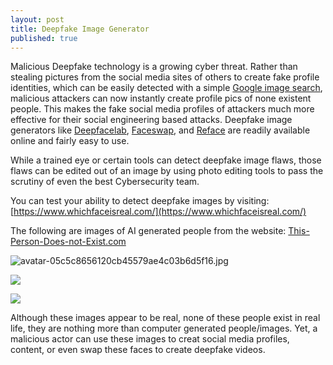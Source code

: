 ```yaml
---
layout: post
title: Deepfake Image Generator
published: true
---
```


Malicious Deepfake technology is a growing cyber threat. Rather than stealing pictures from the social media sites of others to create fake profile identities, which can be easily detected with a simple [Google image search](https://images.google.com/), malicious attackers can now instantly create profile pics of none existent people. This makes the fake social media profiles of attackers much more effective for their social engineering based attacks. Deepfake image generators like [Deepfacelab](https://github.com/iperov/DeepFaceLab), [Faceswap](https://faceswap.dev/), and [Reface](https://hey.reface.ai/) are readily available online and fairly easy to use.  

While a trained eye or certain tools can detect deepfake image flaws, those flaws can be edited out of an image by using photo editing tools to pass the scrutiny of even the best Cybersecurity team. 

You can test your ability to detect deepfake images by visiting: [https://www.whichfaceisreal.com/](https://www.whichfaceisreal.com/)

The following are images of AI generated people from the website: [This-Person-Does-not-Exist.com](https://this-person-does-not-exist.com/en)

![avatar-05c5c8656120cb45579ae4c03b6d5f16.jpg]({{site.baseurl}}/https:/this-person-does-not-exist.com/img/avatar-05c5c8656120cb45579ae4c03b6d5f16.jpg)

![]({{site.baseurl}}/https://this-person-does-not-exist.com/img/avatar-7cbb98449dc0115aedf1a44beaba571b.jpg)

![]({{site.baseurl}}/https://this-person-does-not-exist.com/img/avatar-48237bce4d3e318e25f5b738505ccf8f.jpg)



Although these images appear to be real, none of these people exist in real life, they are nothing more than computer generated people/images. Yet, a malicious actor can use these images to creat social media profiles, content, or even swap these faces to create deepfake videos. 


